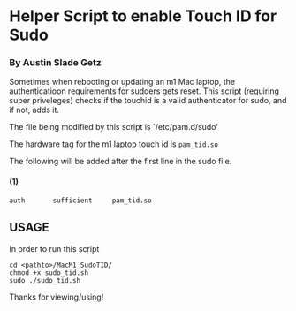 # Helper Script to enable Touch ID for Sudo

### By Austin Slade Getz

Sometimes when rebooting or updating an m1 Mac laptop, the authenticatioon requirements for sudoers gets reset. This script (requiring super priveleges) checks if the touchid is a valid authenticator for sudo, and if not, adds it.

The file being modified by this script is `/etc/pam.d/sudo'

The hardware tag for the m1 laptop touch id is `pam_tid.so`

The following will be added after the first line in the sudo file.
#### (1)
```
auth       sufficient     pam_tid.so
```

## USAGE
In order to run this script 
```
cd <pathto>/MacM1_SudoTID/
chmod +x sudo_tid.sh
sudo ./sudo_tid.sh
```

Thanks for viewing/using!
